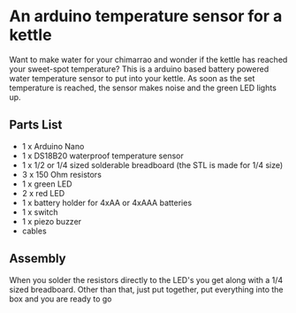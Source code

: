 # An arduino temperature sensor for a kettle

Want to make water for your chimarrao and wonder if the kettle has reached your sweet-spot temperature? This is a arduino based battery powered water temperature sensor to put into your kettle. As soon as the set temperature is reached, the sensor makes noise and the green LED lights up. 

## Parts List

- 1 x Arduino Nano
- 1 x DS18B20 waterproof temperature sensor
- 1 x 1/2 or 1/4 sized solderable breadboard (the STL is made for 1/4 size)
- 3 x 150 Ohm resistors
- 1 x green LED
- 2 x red LED
- 1 x battery holder for 4xAA or 4xAAA batteries
- 1 x switch
- 1 x piezo buzzer
- cables

## Assembly

When you solder the resistors directly to the LED's you get along with a 1/4 sized breadboard. Other than that, just put together, put everything into the box and you are ready to go